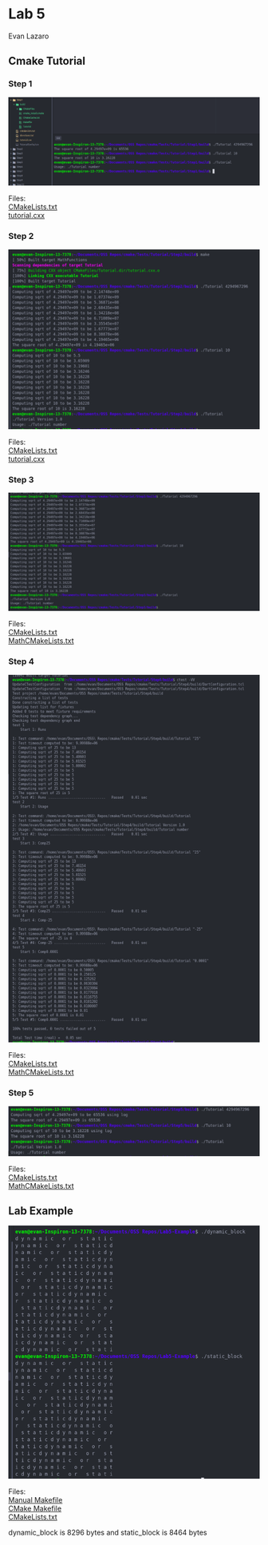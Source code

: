 # Lab 5

Evan Lazaro


## Cmake Tutorial

### Step 1

![Step1](Step1/step1.png)

Files: <br>
[CMakeLists.txt](Step1/CMakeLists.txt)<br>
[tutorial.cxx](Step1/tutorial.cxx)


### Step 2

![Step2](Step2/step2.png)

Files: <br>
[CMakeLists.txt](Step2/CMakeLists.txt) <br>
[tutorial.cxx](Step2/tutorial.cxx)


### Step 3

![Step3](Step3/step3.png)

Files: <br>
[CMakeLists.txt](Step3/CMakeLists.txt) <br>
[MathCMakeLists.txt](Step3/MathCMakeLists.txt) <br>


### Step 4

![Step4](Step4/step4.png)

Files: <br>
[CMakeLists.txt](Step4/CMakeLists.txt) <br>
[MathCMakeLists.txt](Step4/MathCMakeLists.txt) <br>


### Step 5

![Step5](Step5/step5.png)

Files: <br>
[CMakeLists.txt](Step5/CMakeLists.txt) <br>
[MathCMakeLists.txt](Step5/MathCMakeLists.txt) <br>


## Lab Example

![output](MakePractice/output.png)

Files: <br>
[Manual Makefile](MakePractice/Makefile) <br>
[CMake Makefile](MakePractice/Cmake_Makefile) <br>
[CMakeLists.txt](MakePractice/CMakeLists.txt) <br>


dynamic_block is 8296 bytes and static_block is 8464 bytes
